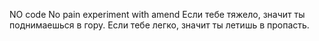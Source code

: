 NO code No pain
experiment with amend
Если тебе тяжело, значит ты поднимаешься в гору. Если тебе легко, значит ты летишь в пропасть.
